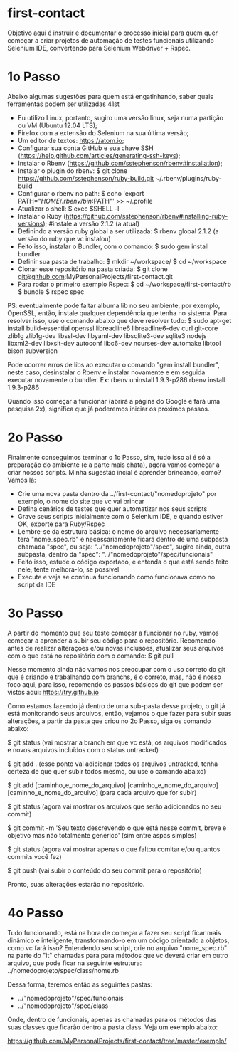 first-contact
=============

Objetivo aqui é instruir e documentar o processo inicial para quem quer começar a criar projetos de automação de testes funcionais utilizando Selenium IDE, convertendo para Selenium Webdriver + Rspec.

1o Passo
========

Abaixo algumas sugestões para quem está engatinhando, saber quais ferramentas podem ser utilizadas 41st

- Eu utilizo Linux, portanto, sugiro uma versão linux, seja numa partição ou VM (Ubuntu 12.04 LTS);
- Firefox com a extensão do Selenium na sua última versão;
- Um editor de textos: https://atom.io;
- Configurar sua conta GitHub e sua chave SSH (https://help.github.com/articles/generating-ssh-keys);
- Instalar o Rbenv (https://github.com/sstephenson/rbenv#installation);
- Instalar o plugin do rbenv:
	$ git clone https://github.com/sstephenson/ruby-build.git ~/.rbenv/plugins/ruby-build
- Configurar o rbenv no path:
	$ echo 'export PATH="$HOME/.rbenv/bin:$PATH"' >> ~/.profile
- Atualizar o shell:
	$ exec $SHELL -l
- Instalar o Ruby (https://github.com/sstephenson/rbenv#installing-ruby-versions); #instale a versão 2.1.2 (a atual)
- Definindo a versão ruby global a ser utilizada:
	$ rbenv global 2.1.2 (a versão do ruby que vc instalou)
- Feito isso, instalar o Bundler, com o comando:
	$ sudo gem install bundler
- Definir sua pasta de trabalho:
	$ mkdir ~/workspace/
	$ cd ~/workspace
- Clonar esse repositório na pasta criada:
	$ git clone git@github.com:MyPersonalProjects/first-contact.git
- Para rodar o primeiro exemplo Rspec:
	$ cd ~/workspace/first-contact/rb
	$ bundle
	$ rspec spec

PS: eventualmente pode faltar albuma lib no seu ambiente, por exemplo, OpenSSL, então, instale qualquer dependência que tenha no sistema. Para resolver isso, use o comando abaixo que deve resolver tudo:
$ sudo apt-get install build-essential openssl libreadline6 libreadline6-dev curl git-core zlib1g zlib1g-dev libssl-dev libyaml-dev libsqlite3-dev sqlite3 nodejs libxml2-dev libxslt-dev autoconf libc6-dev ncurses-dev automake libtool bison subversion

Pode ocorrer erros de libs ao executar o comando "gem install bundler", neste caso, desinstalar o Rbenv e instalar novamente e em seguida executar novamente o bundler.
Ex:	rbenv uninstall 1.9.3-p286
	rbenv install 1.9.3-p286

Quando isso começar a funcionar (abrirá a página do Google e fará uma pesquisa 2x), significa que já poderemos iniciar os próximos passos.

2o Passo
========

Finalmente conseguimos terminar o 1o Passo, sim, tudo isso ai é só a preparação do ambiente (e a parte mais chata), agora vamos começar a criar nossos scripts. Minha sugestão incial é aprender brincando, como? Vamos lá:
- Crie uma nova pasta dentro da ../first-contact/"nomedoprojeto" por exemplo, o nome do site que vc vai brincar
- Defina cenários de testes que quer automatizar nos seus scripts
- Grave seus scripts inicialmente com o Selenium IDE, e quando estiver OK, exporte para Ruby/Rspec
- Lembre-se da estrutura básica: o nome do arquivo necessariamente terá "nome_spec.rb" e necessariamente ficará dentro de uma subpasta chamada "spec", ou seja: "../"nomedoprojeto"/spec", sugiro ainda, outra subpasta, dentro da "spec": "../"nomedoprojeto"/spec/funcionais"
- Feito isso, estude o código exportado, e entenda o que está sendo feito nele, tente melhorá-lo, se possível
- Execute e veja se continua funcionando como funcionava como no script da IDE

3o Passo
========

A partir do momento que seu teste começar a funcionar no ruby, vamos começar a aprender a subir seu código para o repositório. Recomendo antes de realizar alteraçoes e/ou novas inclusões, atualizar seus arquivos com o que está no repositório com o comando: $ git pull

Nesse momento ainda não vamos nos preocupar com o uso correto do git que é criando e trabalhando com branchs, é o correto, mas, não é nosso foco aqui, para isso, recomendo os passos básicos do git que podem ser vistos aqui: https://try.github.io

Como estamos fazendo já dentro de uma sub-pasta desse projeto, o git já está monitorando seus arquivos, então, vejamos o que fazer para subir suas alterações, a partir da pasta que criou no 2o Passo, siga os comando abaixo:

$ git status (vai mostrar a branch em que vc está, os arquivos modificados e novos arquivos incluídos com o status untracked)

$ git add . (esse ponto vai adicionar todos os arquivos untracked, tenha certeza de que quer subir todos mesmo, ou use o camando abaixo)

$ git add [caminho_e_nome_do_arquivo] [caminho_e_nome_do_arquivo] [caminho_e_nome_do_arquivo] (para cada arquivo que for subir)

$ git status (agora vai mostrar os arquivos que serão adicionados no seu commit)

$ git commit -m 'Seu texto descrevendo o que está nesse commit, breve e objetivo mas não totalmente genérico' (sim entre aspas simples)

$ git status (agora vai mostrar apenas o que faltou comitar e/ou quantos commits você fez)

$ git push (vai subir o conteúdo do seu commit para o repositório)

Pronto, suas alterações estarão no repositório.

4o Passo
========

Tudo funcionando, está na hora de começar a fazer seu script ficar mais dinâmico e inteligente, transformando-o em um código orientado a objetos, como vc fará isso? Entendendo seu script, crie no arquivo "nome_spec.rb" na parte do "it" chamadas para para métodos que vc deverá criar em outro arquivo, que pode ficar na seguinte estrutura: ../nomedoprojeto/spec/class/nome.rb

Dessa forma, teremos então as seguintes pastas:
- ../"nomedoprojeto"/spec/funcionais
- ../"nomedoprojeto"/spec/class

Onde, dentro de funcionais, apenas as chamadas para os métodos das suas classes que ficarão dentro a pasta class. Veja um exemplo abaixo:

https://github.com/MyPersonalProjects/first-contact/tree/master/exemplo/
